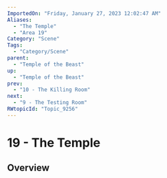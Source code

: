 ```yaml
---
ImportedOn: "Friday, January 27, 2023 12:02:47 AM"
Aliases:
  - "The Temple"
  - "Area 19"
Category: "Scene"
Tags:
  - "Category/Scene"
parent:
  - "Temple of the Beast"
up:
  - "Temple of the Beast"
prev:
  - "10 - The Killing Room"
next:
  - "9 - The Testing Room"
RWtopicId: "Topic_9256"
---
```

# 19 - The Temple
## Overview
